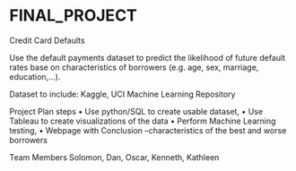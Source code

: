 # FINAL_PROJECT

Credit Card Defaults

Use the default payments dataset to predict the likelihood of future default rates base on characteristics of borrowers (e.g. age, sex, marriage, education,…). 

Dataset to include: Kaggle, UCI Machine Learning Repository

Project Plan steps
•    Use python/SQL to create usable dataset, 
•    Use Tableau to create visualizations of the data
•    Perform Machine Learning testing, 
•    Webpage with Conclusion –characteristics of the best and worse borrowers

Team Members Solomon, Dan, Oscar, Kenneth, Kathleen
